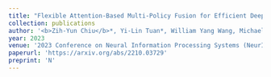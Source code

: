 ```yaml
---
title: "Flexible Attention-Based Multi-Policy Fusion for Efficient Deep Reinforcement Learning"
collection: publications
author: '<b>Zih-Yun Chiu</b>*, Yi-Lin Tuan*, William Yang Wang, Michael C. Yip'
year: 2023
venue: '2023 Conference on Neural Information Processing Systems (NeurIPS).'
paperurl: 'https://arxiv.org/abs/2210.03729'
preprint: 'N'
---
```

